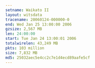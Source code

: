 ```yaml
---
setname: Waikato II
layout: witsdata
tracename: 20060124-000000-0
end: Wed Jan 25 13:00:00 2006
gzsize: 2,567 MB
len: 24:00:00
start: Tue Jan 24 13:00:01 2006
totalwirelen: 43,249 MB
pkts: 103 million
size: 7,832 MB
md5: 25032aec5e4cc2c7e1d4ecd89aafe5cf
---
```

